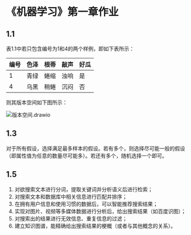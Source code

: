 # 《机器学习》第一章作业

## 1.1

表1.1中若只包含编号为1和4的两个样例，即如下表所示：

| 编号 | 色泽 | 根蒂 | 敲声 | 好瓜 |
| ---- | ---- | ---- | ---- | ---- |
| 1    | 青绿 | 蜷缩 | 浊响 | 是   |
| 4    | 乌黑 | 稍蜷 | 沉闷 | 否   |

则其版本空间如下图所示：

![版本空间.drawio](F:\University\001专业课\07大三上\机器学习基础\作业\assets\版本空间.drawio.svg)

## 1.3

对于所有假设，选择满足最多样本的假设。若有多个，则选择尽可能一般的假设（即属性值为任意的数量尽可能多）。若还有多个，随机选择一个即可。



## 1.5

1. 对欲搜索文本进行分词，提取关键词并分析语义后进行检索；
2. 对搜索文本和数据库中相关信息进行匹配并排序；
3. 在拥有用户信息和使用习惯的数据后，可以智能推荐搜索结果；
4. 实现对图片、视频等多媒体数据进行分析后，给出搜索结果（如百度识图）；
5. 对搜索出的结果进行无效信息、重复信息的过滤；
6. 建立知识图谱，能精确给出搜索结果的梗概（或者与其他概念的关系）。

